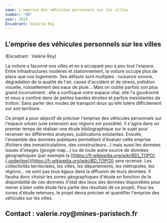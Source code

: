 ```yaml
---
name: L'emprise des véhicules personnels sur les villes
number: "08"
year: 2019
Encadrant: Valérie Roy
---
```

## L'emprise des véhicules personnels sur les villes

(Encadrant : Valérie Roy)

La voiture a façonné nos villes et en a accaparé peu à peu tout
l'espace. Entre infrastructures routières et stationnement, la voiture
occupe plus de place que nos logements. Ses défauts sont multiples :
nuisance sonore, dégradation de la qualité de l'air, cause d'accident et
de stress, pollution visuelle, ruissellement des eaux de pluie... Mais
on oublie parfois son plus grand inconvénient : elle a confisqué notre
espace vital, elle l'a goudronné et nous a confiné dans de petites
bandes étroites et parfois inexistantes de trottoir. Sans parler des
modes de transport doux qu'elle tolère difficilement sur son territoire.

Ce projet a pour objectif de préciser l'emprise des véhicules personnels
sur l'espace urbain (une extension aux régions est possible). Il s'agira
dans un premier temps de réaliser une étude bibliographique sur le sujet
pour recenser les différentes analyses, publications existantes.
Ensuite, l'ensemble des données publiques permettant d'évaluer cette
emprise (fichiers des immatriculations, des constructeurs...) mais aussi
les données issues d'images (google map...) ou de toute autre source de
données géographiques (par exemple la
[[https://fr.wikipedia.org/wiki/BD\_TOPO]{.underline}](https://fr.wikipedia.org/wiki/BD_TOPO))
sera recensé. Les collectivités territoriales, les villes, les
départements, les métropoles, les régions... ne sont pas tous égaux dans
la diffusion de leurs données. Il faudra donc choisir les zones
géographiques d'étude en fonction de la disponibilité de ces données
(l'état des lieux des données disponibles pour mener à bien cette étude
fera partie des résultats de ce projet). Pour les zones d'étude
retenues, le projet devra préciser et quantifier l'emprise des véhicules
sur les villes.

## Contact : valerie.roy\@mines-paristech.fr
